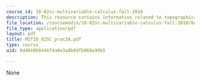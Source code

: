 ```yaml
---
course_id: 18-02sc-multivariable-calculus-fall-2010
description: This resource contains information related to topographical map.
file_location: /coursemedia/18-02sc-multivariable-calculus-fall-2010/8d46e0b6446f4a0e3a8b8dfb868a90b5_MIT18_02SC_prac2A.pdf
file_type: application/pdf
layout: pdf
title: MIT18_02SC_prac2A.pdf
type: course
uid: 8d46e0b6446f4a0e3a8b8dfb868a90b5

---
```

None